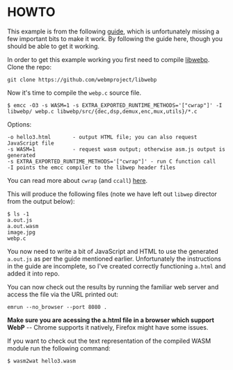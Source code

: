 # HOWTO

This example is from the following [guide](https://developer.mozilla.org/en-US/docs/WebAssembly/existing_C_to_wasm), which is unfortunately missing a few important bits to make it work. By following the guide here, though you should be able to get it working.

In order to get this example working you first need to compile [libwebp](https://github.com/webmproject/libwebp).
Clone the repo:

```
git clone https://github.com/webmproject/libwebp
```

Now it's time to compile the `webp.c` source file.

```
$ emcc -O3 -s WASM=1 -s EXTRA_EXPORTED_RUNTIME_METHODS='["cwrap"]' -I libwebp/ webp.c libwebp/src/{dec,dsp,demux,enc,mux,utils}/*.c
```

Options:
```
-o hello3.html       - output HTML file; you can also request JavaScript file
-s WASM=1            - request wasm output; otherwise asm.js output is generated
-s EXTRA_EXPORTED_RUNTIME_METHODS='["cwrap"]' - run C function call
-I points the emcc compiler to the libwep header files
```

You can read more about `cwrap` (and `ccall`) [here](https://kripken.github.io/emscripten-site/docs/porting/connecting_cpp_and_javascript/Interacting-with-code.html#calling-compiled-c-functions-from-javascript-using-ccall-cwrap).

This will produce the following files (note we have left out `libwep` director from the output below):
```
$ ls -1
a.out.js
a.out.wasm
image.jpg
webp.c
```

You now need to write a bit of JavaScript and HTML to use the generated `a.out.js` as per the guide mentioned earlier. Unfortunately the instructions in the guide are incomplete, so I've created correctly functioning `a.html` and added it into repo.

You can now check out the results by running the familiar web server and access the file via the URL printed out:
```
emrun --no_browser --port 8080 .
```

**Make sure you are acessing the a.html file in a browser which support WebP** -- Chrome supports it natively, Firefox might have some issues.

If you want to check out the text representation of the compiled WASM module run the following command:

```
$ wasm2wat hello3.wasm
```
